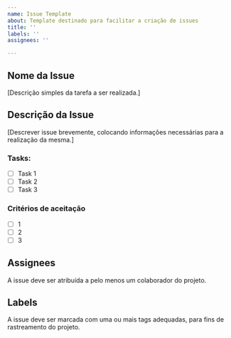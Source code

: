 ```yaml
---
name: Issue Template
about: Template destinado para facilitar a criação de issues
title: ''
labels: ''
assignees: ''

---
```


## Nome da Issue
[Descrição simples da tarefa a ser realizada.]

## Descrição da Issue
[Descrever issue brevemente, colocando informações necessárias para a realização da mesma.]

### Tasks:
- [ ] Task 1
- [ ] Task 2
- [ ] Task 3

### Critérios de aceitação
- [ ] 1
- [ ] 2
- [ ] 3

## Assignees
A issue deve ser atribuída a pelo menos um colaborador do projeto.

## Labels
A issue deve ser marcada com uma ou mais tags adequadas, para fins de rastreamento do projeto.

